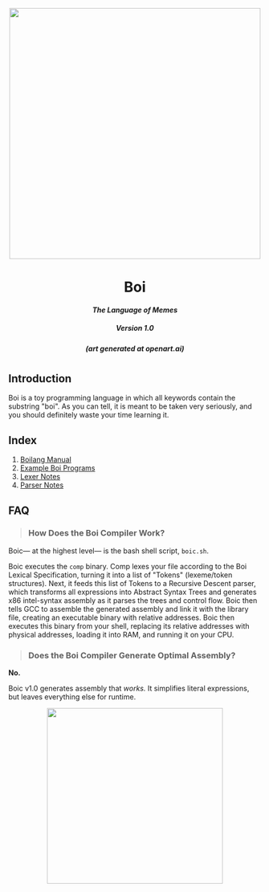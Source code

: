 <p align="center">
  <image src="/art/herecomedatboi.jpg" width="500"></image>
</p>
<h1 align="center"><b>Boi</b></h1>
<h4 align="center"><b><i>The Language of Memes</i></b></h4>
<h5 align="center"><b><i>Version 1.0</i></b></h5>
<h6 align="center"><b><i>(art generated at openart.ai)</i></b></h6>

#

## Introduction

Boi is a toy programming language in which all keywords contain the substring "boi". As you can tell, it is meant to be taken very seriously, and you should definitely waste your time learning it.

## Index
1. [Boilang Manual](DOC/Lang.md)
2. [Example Boi Programs](DOC/Example.md)
3. [Lexer Notes](DOC/Lexer.md)
4. [Parser Notes](DOC/Parser.md)

## FAQ
> ### How Does the Boi Compiler Work?

Boic&mdash; at the highest level&mdash; is the bash shell script, ```boic.sh```.

Boic executes the ```comp``` binary. Comp lexes your file according to the Boi Lexical Specification, turning it into a list of "Tokens" (lexeme/token structures). Next, it feeds this list of Tokens to a Recursive Descent parser, which transforms all expressions into Abstract Syntax Trees and generates x86 intel-syntax assembly as it parses the trees and control flow. Boic then tells GCC to assemble the generated assembly and link it with the library file, creating an executable binary with relative addresses. Boic then executes this binary from your shell, replacing its relative addresses with physical addresses, loading it into RAM, and running it on your CPU.

> ### Does the Boi Compiler Generate Optimal Assembly?

**No.**

Boic v1.0 generates assembly that *works.* It simplifies literal expressions, but leaves everything else for runtime.

<p align="center">
  <image src="/art/BoicGood.jpg" width="350"></image>
</p>
